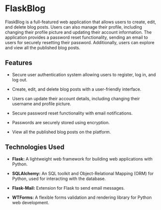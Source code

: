 # FlaskBlog
FlaskBlog is a full-featured web application that allows users to create, edit, and delete blog posts. Users can also manage their profile, including changing their profile picture and updating their account information. The application provides a password reset functionality, sending an email to users for securely resetting their password. Additionally, users can explore and view all the published blog posts.

## Features

-  Secure user authentication system allowing users to register, log in, and log out.
  
-  Create, edit, and delete blog posts with a user-friendly interface.

-  Users can update their account details, including changing their username and profile picture.

-  Secure password reset functionality with email notifications.
  
- Passwords are securely stored using encryption.

-  View all the published blog posts on the platform.

## Technologies Used

- **Flask:** A lightweight web framework for building web applications with Python.
  
- **SQLAlchemy:** An SQL toolkit and Object-Relational Mapping (ORM) for Python, used for interacting with the database.

- **Flask-Mail:** Extension for Flask to send email messages.

- **WTForms:** A flexible forms validation and rendering library for Python web development.
